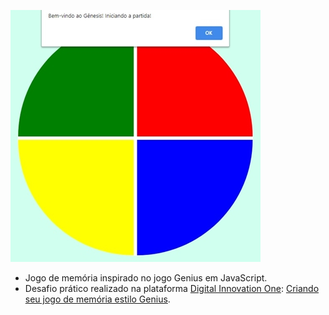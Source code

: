 [![GENESIS GAME](https://github.com/lucasrmagalhaes/genesis-js/blob/master/img/genesis-js.jpg "GENESIS GAME")](https://lucasrmagalhaes.github.io/memoryGame_genius-js/ "GENESIS GAME")
- Jogo de memória inspirado no jogo Genius em JavaScript.
- Desafio prático realizado na plataforma [Digital Innovation One](https://web.digitalinnovation.one/home "Digital Innovation One"): [Criando seu jogo de memória estilo Genius](https://web.digitalinnovation.one/lab/criando-seu-jogo-de-memoria-estilo-genius/learning/2f52af59-5fad-49d0-ba18-5136c922f289 "Criando seu jogo de memória estilo Genius").
